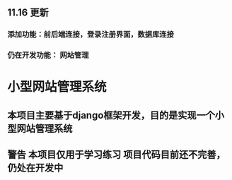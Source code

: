 ## 11.16 更新

### 添加功能：前后端连接，登录注册界面，数据库连接
### 仍在开发功能： 网站管理


# 小型网站管理系统
## 本项目主要基于django框架开发，目的是实现一个小型网站管理系统
## 警告 本项目仅用于学习练习 项目代码目前还不完善，仍处在开发中 
